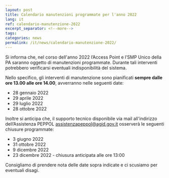 ```yaml
---
layout: post
title: Calendario manutenzioni programmate per l'anno 2022
lang: it
ref: calendario-manutenzione-2022
excerpt_separator: <!--more-->
tags:
categories: news
permalink: /it/news/calendario-manutenzione-2022/
---
```


Si informa che,  nel corso dell'anno 2022 l’Access Point e l’SMP Unico della PA saranno oggetto di manutenzioni programmate. Durante tali interventi potrebbero verificarsi eventuali indisponibilità del sistema.

Nello specifico, gli interventi di manutenzione sono pianificati **sempre dalle ore 13.00 alle ore 14.00**, avverranno nelle seguenti date:

 - 28 gennaio 2022
 - 29 aprile 2022
 - 29 luglio 2022
 - 28 ottobre 2022

 Inoltre si anticipa che, il supporto tecnico disponibile via mail all'indirizzo dell’Assistenza PEPPOL <assistenzapeppol@agid.gov.it> osserverà le seguenti chiusure programmate:

 - 3 giugno 2022
 - 31 ottobre 2022
 - 9 dicembre 2022
 - 23 dicembre 2022 - chiusura anticipata alle ore 13:00
 
Consigliamo di prendere nota delle date sopra indicate e ci scusiamo per eventuali disagi.
